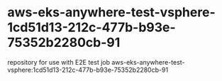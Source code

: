 # aws-eks-anywhere-test-vsphere-1cd51d13-212c-477b-b93e-75352b2280cb-91
repository for use with E2E test job aws-eks-anywhere-test-vsphere:1cd51d13-212c-477b-b93e-75352b2280cb-91
